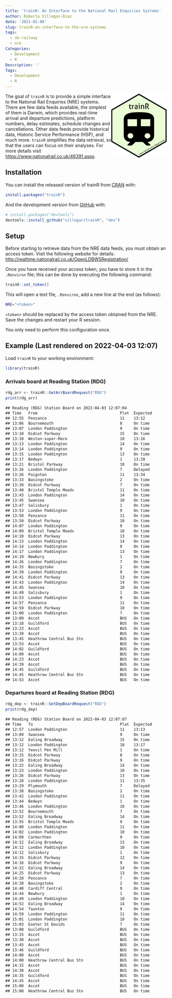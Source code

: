 ```yaml
---
title: 'trainR: An Interface to the National Rail Enquiries Systems'
author: Roberto Villegas-Diaz
date: '2021-02-08'
slug: trainR-an-interface-to-the-nre-systems
tags:
  - uk-railway
  - nre
Categories:
  - Development
  - R
Description: ''
Tags:
  - Development
  - R
---
```


<img src="https://raw.githubusercontent.com/villegar/trainR/main/inst/images/logo.png" alt="logo" align="right" height=200px/>

The goal of `trainR` is to provide a simple interface to the 
National Rail Enquiries (NRE) systems. There are few data feeds 
available, the simplest of them is Darwin, which provides real-time 
arrival and departure predictions, platform numbers, delay estimates, 
schedule changes and cancellations. Other data feeds provide historical 
data, Historic Service Performance (HSP), and much more. `trainR` 
simplifies the data retrieval, so that the users can focus on their 
analyses. For more details visit 
https://www.nationalrail.co.uk/46391.aspx.

## Installation

You can install the released version of trainR from [CRAN](https://CRAN.R-project.org) with:

``` r
install.packages("trainR")
```

And the development version from [GitHub](https://github.com/) with:

``` r
# install.packages("devtools")
devtools::install_github("villegar/trainR", "dev")
```

## Setup
Before starting to retrieve data from the NRE data feeds, you must obtain an access token. 
Visit the following website for details: http://realtime.nationalrail.co.uk/OpenLDBWSRegistration/

Once you have received your access token, you have to store it in the `.Renviron` file; this can be 
done by executing the following command:


```r
trainR::set_token()
```

This will open a text file, `.Renviron`, add a new line at the end (as follows):

```bash
NRE="<token>"
```

`<token>` should be replaced by the access token obtained from the NRE. Save the changes and restart 
your R session.

You only need to perform this configuration once.

## Example (Last rendered on 2022-04-03 12:07)

Load `trainR` to your working environment:

```r
library(trainR)
```

### Arrivals board at Reading Station (RDG)


```r
rdg_arr <- trainR::GetArrBoardRequest("RDG")
print(rdg_arr)
```

```
## Reading (RDG) Station Board on 2022-04-03 12:07:04
## Time   From                                    Plat  Expected
## 12:55  Penzance                                11    13:12
## 13:06  Bournemouth                             8     On time
## 13:07  London Paddington                       9     On time
## 13:10  Didcot Parkway                          15    On time
## 13:10  Weston-super-Mare                       10    13:16
## 13:13  London Paddington                       14    On time
## 13:14  London Paddington                       9     On time
## 13:15  London Paddington                       13    On time
## 13:17  Bedwyn                                  1     13:20
## 13:21  Bristol Parkway                         10    On time
## 13:26  London Paddington                       7     Delayed
## 13:26  Paignton                                11    13:34
## 13:33  Basingstoke                             2     On time
## 13:39  Didcot Parkway                          7     On time
## 13:40  Bristol Temple Meads                    11    On time
## 13:43  London Paddington                       14    On time
## 13:45  Swansea                                 10    On time
## 13:47  Salisbury                               1     On time
## 13:53  London Paddington                       9     On time
## 13:58  Penzance                                11    On time
## 13:59  Didcot Parkway                          10    On time
## 14:07  London Paddington                       9     On time
## 14:09  Bristol Temple Meads                    10    On time
## 14:10  Didcot Parkway                          13    On time
## 14:13  London Paddington                       14    On time
## 14:14  London Paddington                       9     On time
## 14:17  London Paddington                       13    On time
## 14:19  Newbury                                 1     On time
## 14:26  London Paddington                       7     On time
## 14:33  Basingstoke                             2     On time
## 14:39  London Paddington                       9     On time
## 14:41  Didcot Parkway                          13    On time
## 14:43  London Paddington                       14    On time
## 14:45  Swansea                                 10    On time
## 14:49  Salisbury                               1     On time
## 14:53  London Paddington                       9     On time
## 14:57  Penzance                                11    On time
## 14:59  Didcot Parkway                          10    On time
## 15:00  London Paddington                       7     On time
## 13:09  Ascot                                   BUS   On time
## 13:18  Guildford                               BUS   On time
## 13:23  Ascot                                   BUS   On time
## 13:39  Ascot                                   BUS   On time
## 13:45  Heathrow Central Bus Stn                BUS   On time
## 13:53  Ascot                                   BUS   On time
## 14:02  Guildford                               BUS   On time
## 14:09  Ascot                                   BUS   On time
## 14:23  Ascot                                   BUS   On time
## 14:39  Ascot                                   BUS   On time
## 14:45  Guildford                               BUS   On time
## 14:45  Heathrow Central Bus Stn                BUS   On time
## 14:53  Ascot                                   BUS   On time
```

### Departures board at Reading Station (RDG)


```r
rdg_dep <- trainR::GetDepBoardRequest("RDG")
print(rdg_dep)
```

```
## Reading (RDG) Station Board on 2022-04-03 12:07:07
## Time   To                                      Plat  Expected
## 12:57  London Paddington                       11    13:13
## 13:09  Swansea                                 9     On time
## 13:12  Ealing Broadway                         15    On time
## 13:12  London Paddington                       10    13:17
## 13:12  Yeovil Pen Mill                         1     On time
## 13:15  Didcot Parkway                          8     On time
## 13:16  Didcot Parkway                          9     On time
## 13:22  Ealing Broadway                         14    On time
## 13:23  London Paddington                       10    On time
## 13:26  Didcot Parkway                          13    On time
## 13:28  London Paddington                       11    13:35
## 13:29  Plymouth                                7     Delayed
## 13:38  Basingstoke                             2     On time
## 13:42  London Paddington                       11    On time
## 13:44  Bedwyn                                  1     On time
## 13:46  London Paddington                       10    On time
## 13:52  Bournemouth                             7     On time
## 13:52  Ealing Broadway                         14    On time
## 13:55  Bristol Temple Meads                    9     On time
## 14:00  London Paddington                       11    On time
## 14:02  London Paddington                       10    On time
## 14:09  Carmarthen                              9     On time
## 14:12  Ealing Broadway                         13    On time
## 14:12  London Paddington                       10    On time
## 14:12  Salisbury                               1     On time
## 14:15  Didcot Parkway                          12    On time
## 14:16  Didcot Parkway                          9     On time
## 14:22  Ealing Broadway                         14    On time
## 14:25  Didcot Parkway                          13    On time
## 14:28  Penzance                                7     On time
## 14:38  Basingstoke                             2     On time
## 14:40  Cardiff Central                         9     On time
## 14:44  Newbury                                 1     On time
## 14:49  London Paddington                       10    On time
## 14:52  Ealing Broadway                         14    On time
## 14:54  Taunton                                 9     On time
## 14:59  London Paddington                       11    On time
## 15:01  London Paddington                       10    On time
## 15:03  Exeter St Davids                        7     On time
## 13:08  Guildford                               BUS   On time
## 13:15  Ascot                                   BUS   On time
## 13:30  Ascot                                   BUS   On time
## 13:45  Ascot                                   BUS   On time
## 13:46  Guildford                               BUS   On time
## 14:00  Ascot                                   BUS   On time
## 14:00  Heathrow Central Bus Stn                BUS   On time
## 14:15  Ascot                                   BUS   On time
## 14:30  Ascot                                   BUS   On time
## 14:35  Guildford                               BUS   On time
## 14:45  Ascot                                   BUS   On time
## 15:00  Ascot                                   BUS   On time
## 15:00  Heathrow Central Bus Stn                BUS   On time
```
